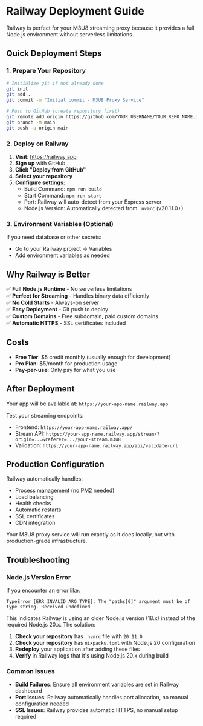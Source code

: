 # Railway Deployment Guide

Railway is perfect for your M3U8 streaming proxy because it provides a full Node.js environment without serverless limitations.

## Quick Deployment Steps

### 1. Prepare Your Repository
```bash
# Initialize git if not already done
git init
git add .
git commit -m "Initial commit - M3U8 Proxy Service"

# Push to GitHub (create repository first)
git remote add origin https://github.com/YOUR_USERNAME/YOUR_REPO_NAME.git
git branch -M main
git push -u origin main
```

### 2. Deploy on Railway
1. **Visit**: https://railway.app
2. **Sign up** with GitHub
3. **Click "Deploy from GitHub"**
4. **Select your repository**
5. **Configure settings:**
   - Build Command: `npm run build`
   - Start Command: `npm run start` 
   - Port: Railway will auto-detect from your Express server
   - Node.js Version: Automatically detected from `.nvmrc` (v20.11.0+)

### 3. Environment Variables (Optional)
If you need database or other secrets:
- Go to your Railway project → Variables
- Add environment variables as needed

## Why Railway is Better

✅ **Full Node.js Runtime** - No serverless limitations  
✅ **Perfect for Streaming** - Handles binary data efficiently  
✅ **No Cold Starts** - Always-on server  
✅ **Easy Deployment** - Git push to deploy  
✅ **Custom Domains** - Free subdomain, paid custom domains  
✅ **Automatic HTTPS** - SSL certificates included  

## Costs
- **Free Tier**: $5 credit monthly (usually enough for development)
- **Pro Plan**: $5/month for production usage
- **Pay-per-use**: Only pay for what you use

## After Deployment

Your app will be available at: `https://your-app-name.railway.app`

Test your streaming endpoints:
- Frontend: `https://your-app-name.railway.app/`
- Stream API: `https://your-app-name.railway.app/stream/?origin=...&referer=.../your-stream.m3u8`
- Validation: `https://your-app-name.railway.app/api/validate-url`

## Production Configuration

Railway automatically handles:
- Process management (no PM2 needed)
- Load balancing
- Health checks
- Automatic restarts
- SSL certificates
- CDN integration

Your M3U8 proxy service will run exactly as it does locally, but with production-grade infrastructure.

## Troubleshooting

### Node.js Version Error
If you encounter an error like:
```
TypeError [ERR_INVALID_ARG_TYPE]: The "paths[0]" argument must be of type string. Received undefined
```

This indicates Railway is using an older Node.js version (18.x) instead of the required Node.js 20.x. The solution:

1. **Check your repository** has `.nvmrc` file with `20.11.0`
2. **Check your repository** has `nixpacks.toml` with Node.js 20 configuration
3. **Redeploy** your application after adding these files
4. **Verify** in Railway logs that it's using Node.js 20.x during build

### Common Issues
- **Build Failures**: Ensure all environment variables are set in Railway dashboard
- **Port Issues**: Railway automatically handles port allocation, no manual configuration needed
- **SSL Issues**: Railway provides automatic HTTPS, no manual setup required